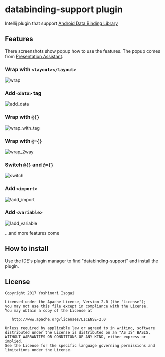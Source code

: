 # databinding-support plugin

Intellij plugin that support [Android Data Binding Library](https://developer.android.com/topic/libraries/data-binding/index.html)

## Features

There screenshots show popup how to use the features. The popup comes from [Presentation Assistant](https://plugins.jetbrains.com/plugin/7345).

### Wrap with `<layout></layout>`

![wrap](https://raw.githubusercontent.com/shiraji/databinding-support/master/websites/images/wrap.gif)

### Add `<data>` tag

![add_data](https://raw.githubusercontent.com/shiraji/databinding-support/master/websites/images/add_data.gif)

### Wrap with `@{}`

![wrap_with_tag](https://raw.githubusercontent.com/shiraji/databinding-support/master/websites/images/wrap_with_tag.gif)

### Wrap with `@={}`

![wrap_2way](https://raw.githubusercontent.com/shiraji/databinding-support/master/websites/images/wrap_2way.gif)

### Switch `@{}` and `@={}`

![switch](https://raw.githubusercontent.com/shiraji/databinding-support/master/websites/images/switch.gif)

### Add `<import>`

![!add_import](https://raw.githubusercontent.com/shiraji/databinding-support/master/websites/images/add_import.gif)

### Add `<variable>`

![!add_variable](https://raw.githubusercontent.com/shiraji/databinding-support/master/websites/images/add_variable.gif)

...and more features come

## How to install

Use the IDE's plugin manager to find "databinding-support" and install the plugin.

## License

```
Copyright 2017 Yoshinori Isogai

Licensed under the Apache License, Version 2.0 (the "License");
you may not use this file except in compliance with the License.
You may obtain a copy of the License at

   http://www.apache.org/licenses/LICENSE-2.0

Unless required by applicable law or agreed to in writing, software
distributed under the License is distributed on an "AS IS" BASIS,
WITHOUT WARRANTIES OR CONDITIONS OF ANY KIND, either express or implied.
See the License for the specific language governing permissions and
limitations under the License.
```
